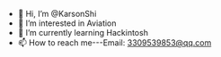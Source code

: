 - 👋 Hi, I’m @KarsonShi
- 👀 I’m interested in Aviation
- 🌱 I’m currently learning Hackintosh
- 📫 How to reach me---Email: 3309539853@qq.com
